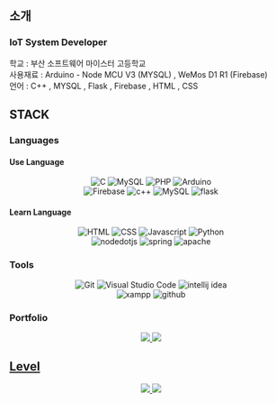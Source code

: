 ## 소개

### IoT System Developer<br>

학교 : 부산 소프트웨어 마이스터 고등학교<br>
사용재료 : Arduino - Node MCU V3 (MYSQL) , WeMos D1 R1 (Firebase) <br>
언어 : C++ , MYSQL , Flask , Firebase , HTML , CSS<br>


## STACK
### Languages
#### Use Language
<div align=center>	
	
   ![C](https://img.shields.io/badge/C-A8B9CC.svg?&style=for-the-badge&logo=C&logoColor=white)
   ![MySQL](https://img.shields.io/badge/Mysql-4479A1.svg?&style=for-the-badge&logo=MySQL&logoColor=white)
   ![PHP](https://img.shields.io/badge/PHP-777BB4.svg?&style=for-the-badge&logo=PHP&logoColor=white)
   ![Arduino](https://img.shields.io/badge/Arduino-00878F.svg?&style=for-the-badge&logo=Arduino&logoColor=white)
   <br>
   ![Firebase](https://img.shields.io/badge/Firebase-FFCA28.svg?&style=for-the-badge&logo=Firebase&logoColor=white)
   ![c++](https://img.shields.io/badge/c++-00599C.svg?&style=for-the-badge&logo=cplusplus&logoColor=white)
   ![MySQL](https://img.shields.io/badge/mysql-4479A1.svg?&style=for-the-badge&logo=mysql&logoColor=white)
   ![flask](https://img.shields.io/badge/flask-000000.svg?&style=for-the-badge&logo=flask&logoColor=white)
  <br>
</div>

#### Learn Language
<div align=center>
	
   ![HTML](https://img.shields.io/badge/HTML-E34F26.svg?&style=for-the-badge&logo=HTML5&logoColor=white)
   ![CSS](https://img.shields.io/badge/CSS-1572B6.svg?&style=for-the-badge&logo=CSS3&logoColor=white)
   ![Javascript](https://img.shields.io/badge/Javascript-F7DF1E.svg?&style=for-the-badge&logo=javascript&logoColor=white)
   ![Python](https://img.shields.io/badge/Python-3776AB.svg?&style=for-the-badge&logo=Python&logoColor=white)
   <br>
   ![nodedotjs](https://img.shields.io/badge/node.js-339933.svg?&style=for-the-badge&logo=nodedotjs&logoColor=white)
   ![spring](https://img.shields.io/badge/spring-6DB33F.svg?&style=for-the-badge&logo=spring&logoColor=white)
   ![apache](https://img.shields.io/badge/apache-D22128.svg?&style=for-the-badge&logo=apache&logoColor=white)
</div>

### Tools
<div align=center>
	
  ![Git](https://img.shields.io/badge/Git-F05032.svg?&style=for-the-badge&logo=Git&logoColor=white)
  ![Visual Studio Code](https://img.shields.io/badge/Visual%20Studio%20Code-007ACC.svg?&style=for-the-badge&logo=Visual%20Studio%20Code&logoColor=white)
  ![intellij idea](https://img.shields.io/badge/intellij%20idea-000000.svg?&style=for-the-badge&logo=intellij%20idea&logoColor=white)
  <br>
  ![xampp](https://img.shields.io/badge/xampp-FB7A24.svg?&style=for-the-badge&logo=xampp&logoColor=white)
  ![github](https://img.shields.io/badge/github-000000.svg?&style=for-the-badge&logo=github&logoColor=white)
</div>

### Portfolio

<div align=center>
	<a href="https://velog.io/@dongwook_kim7"><img src="https://img.shields.io/badge/Velog-20c997?style=flat-square&logo=velog&logoColor=white"/>
	<a href="https://www.notion.so/4bcee3d2019442308d332e9be3b0891c"><img src="https://img.shields.io/badge/Notion-000000?style=flat-square&logo=notion&logoColor=white"/>
</div>

## Level
<div align=center>
<img src="https://github-readme-stats.vercel.app/api?username=dongwookkim3&bg_color=30,e96443,904e95&title_color=fff&text_color=fff"/>
<img src="https://github-readme-stats.vercel.app/api/top-langs/?username=dongwookkim3&layout=compact">

</div>
